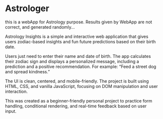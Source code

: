 # Astrologer
this is a webApp for Astrology purpose. Results given by WebApp are not correct, and generated randomly...


Astrology Insights is a simple and interactive web application that gives users zodiac-based insights and fun future predictions based on their birth date.

Users just need to enter their name and date of birth. The app calculates their zodiac sign and displays a personalized message, including a prediction and a positive recommendation. For example: “Feed a street dog and spread kindness.”

The UI is clean, centered, and mobile-friendly. The project is built using HTML, CSS, and vanilla JavaScript, focusing on DOM manipulation and user interaction.

This was created as a beginner-friendly personal project to practice form handling, conditional rendering, and real-time feedback based on user input.
